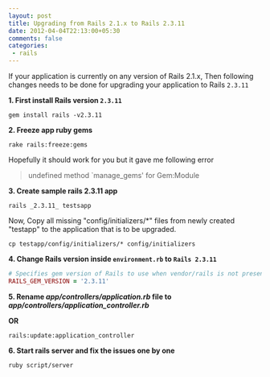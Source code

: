```yaml
---
layout: post
title: Upgrading from Rails 2.1.x to Rails 2.3.11
date: 2012-04-04T22:13:00+05:30
comments: false
categories:
 - rails
---
```

If your application is currently on any version of Rails 2.1.x,
Then following changes needs to be done for upgrading your application to Rails `2.3.11`

**1. First install Rails version `2.3.11`**
```
gem install rails -v2.3.11
```

**2. Freeze app ruby gems**
```
rake rails:freeze:gems
```
Hopefully it should work for you but it gave me following error
> undefined method `manage_gems' for Gem:Module

**3. Create sample rails 2.3.11 app**
```
rails _2.3.11_ testsapp
```
<!--more-->
Now, Copy all missing "config/initializers/*" files from newly created "testapp" to the application that is to be upgraded.
```
cp testapp/config/initializers/* config/initializers
```

**4. Change Rails version inside `environment.rb` to `Rails 2.3.11`**
```ruby
# Specifies gem version of Rails to use when vendor/rails is not present
RAILS_GEM_VERSION = '2.3.11'
```

**5. Rename <i>app/controllers/application.rb</i> file to <i>app/controllers/application_controller.rb</i>**

**OR**
```
rails:update:application_controller
```

**6. Start rails server and fix the issues one by one**
```
ruby script/server
```

